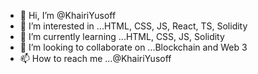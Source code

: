 - 👋 Hi, I’m @KhairiYusoff
- 👀 I’m interested in ...HTML, CSS, JS, React, TS, Solidity
- 🌱 I’m currently learning ...HTML, CSS, JS, Solidity
- 💞️ I’m looking to collaborate on ...Blockchain and Web 3
- 📫 How to reach me ...@KhairiYusoff

<!---
KhairiYusoff/KhairiYusoff is a ✨ special ✨ repository because its `README.md` (this file) appears on your GitHub profile.
You can click the Preview link to take a look at your changes.
--->

